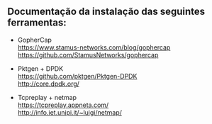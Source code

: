 ## Documentação da instalação das seguintes ferramentas:

- GopherCap  
https://www.stamus-networks.com/blog/gophercap  
https://github.com/StamusNetworks/gophercap

- Pktgen + DPDK  
https://github.com/pktgen/Pktgen-DPDK  
http://core.dpdk.org/  

- Tcpreplay + netmap  
https://tcpreplay.appneta.com/  
http://info.iet.unipi.it/~luigi/netmap/
